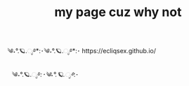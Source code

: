 <header>

<!--
  <<< Author notes: Course header >>>
  Include a 1280×640 image, course title in sentence case, and a concise description in emphasis.
  In your repository settings: enable template repository, add your 1280×640 social image, auto delete head branches.
  Add your open source license, GitHub uses MIT license.
-->

# my page cuz why not

</header>
༄˖°.🪐.ೃ࿔*:･༄˖°.🪐.ೃ࿔*:･
https://ecliqsex.github.io/

⠀༄˖°.🪐.ೃ࿔*:･༄˖°.🪐.ೃ࿔*:･

</footer>
